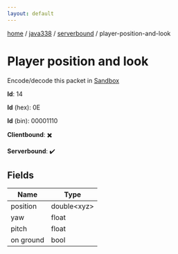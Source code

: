 ```yaml
---
layout: default
---
```


[home](/)  /  [java338](/protocol/java338)  /  [serverbound](/protocol/java338/serverbound)  /  player-position-and-look

# Player position and look

Encode/decode this packet in [Sandbox](../../../sandbox/java338#serverbound.player_position_and_look)

**Id**: 14

**Id** (hex): 0E

**Id** (bin): 00001110

**Clientbound**: ✖️

**Serverbound**: ✔️

## Fields

Name | Type
---|---
position | double&lt;xyz&gt;
yaw | float
pitch | float
on ground | bool

